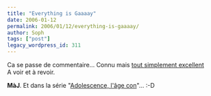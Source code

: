 ```yaml
---
title: "Everything is Gaaaay"
date: 2006-01-12
permalink: 2006/01/12/everything-is-gaaaay/
author: Soph
tags: ["post"]
legacy_wordpress_id: 311
---
```


Ca se passe de commentaire... Connu mais [tout simplement excellent](http://thegoogletv.blogspot.com/2006/01/everything-is-gay.html)<br />
A voir et à revoir.

__MàJ__. Et dans la série "[Adolescence, l'âge con](http://video.google.com/videoplay?docid=-4892359928197805795)"... :-D

<!-- excerpt -->
